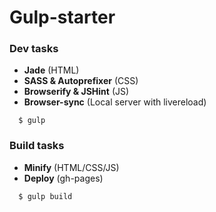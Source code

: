 # Gulp-starter

### Dev tasks
* **Jade** (HTML)
* **SASS & Autoprefixer** (CSS)
* **Browserify & JSHint** (JS)
* **Browser-sync** (Local server with livereload)
```
  $ gulp
```

### Build tasks
* **Minify** (HTML/CSS/JS)
* **Deploy** (gh-pages)
```
  $ gulp build
```
